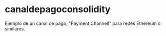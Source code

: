 # canaldepagoconsolidity
Ejemplo de un canal de pago, "Payment Channell" para redes Ethereum o similares.
